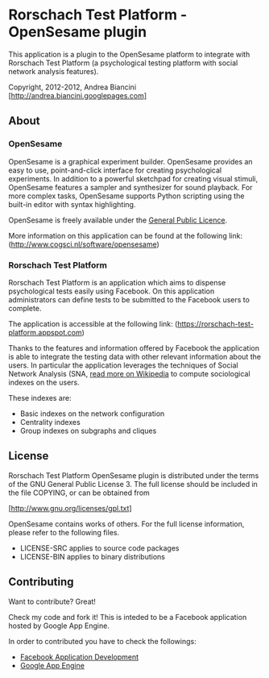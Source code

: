 Rorschach Test Platform - OpenSesame plugin
===========================================

This application is a plugin to the OpenSesame platform to integrate with Rorschach Test Platform (a
psychological testing platform with social network analysis features).

Copyright, 2012-2012, Andrea Biancini [http://andrea.biancini.googlepages.com]

About
-----

### OpenSesame

OpenSesame is a graphical experiment builder. OpenSesame provides an easy to use, point-and-click
interface for creating psychological experiments. In addition to a powerful sketchpad for creating
visual stimuli, OpenSesame features a sampler and synthesizer for sound playback. For more complex
tasks, OpenSesame supports Python scripting using the built-in editor with syntax highlighting.

OpenSesame is freely available under the [General Public Licence](http://www.gnu.org/licenses/gpl.html).

More information on this application can be found at the following link:
(http://www.cogsci.nl/software/opensesame)

### Rorschach Test Platform

Rorschach Test Platform is an application which aims to dispense psychological tests easily using
Facebook. On this application administrators can define tests to be submitted to the Facebook users
to complete.

The application is accessible at the following link:
(https://rorschach-test-platform.appspot.com)

Thanks to the features and information offered by Facebook the application is able to integrate the
testing data with other relevant information about the users. In particular the application leverages
the techniques of Social Network Analysis (SNA,
[read more on Wikipedia](http://en.wikipedia.org/wiki/Social_network_analysis) to compute sociological
indexes on the users.

These indexes are:

  * Basic indexes on the network configuration
  * Centrality indexes
  * Group indexes on subgraphs and cliques

License
-------
Rorschach Test Platform OpenSesame plugin is distributed under the terms of the GNU General Public License 3.
The full license should be included in the file COPYING, or can be obtained from

  [http://www.gnu.org/licenses/gpl.txt]

OpenSesame contains works of others. For the full license information, please
refer to the following files.

  * LICENSE-SRC applies to source code packages
  * LICENSE-BIN applies to binary distributions


Contributing
------------

Want to contribute? Great!

Check my code and fork it! This is inteded to be a Facebook application hosted by Google App Engine.

In order to contributed you have to check the followings:

  * [Facebook Application Development](https://developers.facebook.com/)
  * [Google App Engine](https://developers.google.com/appengine/)
 
